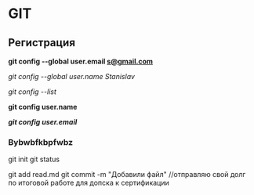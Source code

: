﻿# GIT

## Регистрация

**git config --global user.email s@gmail.com**

*git config --global user.name Stanislav*

_git config --list_

__git config user.name__

***git config user.email***

### Bybwbfkbpfwbz
git init 
git status

git add read.md
git commit -m "Добавили файл"
//отправляю свой долг по итоговой работе для допска к сертификации